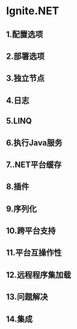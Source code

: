 # Ignite.NET
## 1.配置选项
## 2.部署选项
## 3.独立节点
## 4.日志
## 5.LINQ
## 6.执行Java服务
## 7..NET平台缓存
## 8.插件
## 9.序列化
## 10.跨平台支持
## 11.平台互操作性
## 12.远程程序集加载
## 13.问题解决
## 14.集成

<RightPane/>